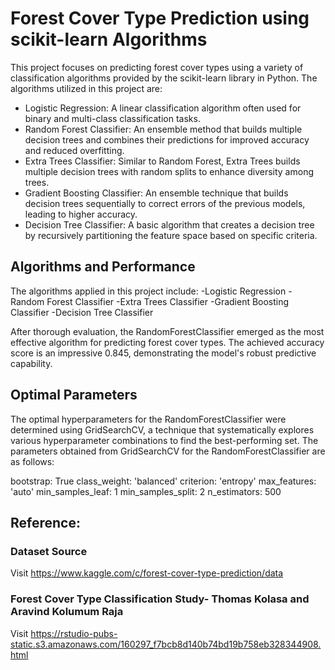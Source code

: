 # Forest Cover Type Prediction using scikit-learn Algorithms

This project focuses on predicting forest cover types using a variety of classification algorithms provided by the scikit-learn library in Python. The algorithms utilized in this project are:

- Logistic Regression: A linear classification algorithm often used for binary and multi-class classification tasks.
- Random Forest Classifier: An ensemble method that builds multiple decision trees and combines their predictions for improved accuracy and reduced overfitting.
- Extra Trees Classifier: Similar to Random Forest, Extra Trees builds multiple decision trees with random splits to enhance diversity among trees.
- Gradient Boosting Classifier: An ensemble technique that builds decision trees sequentially to correct errors of the previous models, leading to higher accuracy.
- Decision Tree Classifier: A basic algorithm that creates a decision tree by recursively partitioning the feature space based on specific criteria.

## Algorithms and Performance
The algorithms applied in this project include:
-Logistic Regression
-Random Forest Classifier
-Extra Trees Classifier
-Gradient Boosting Classifier
-Decision Tree Classifier

After thorough evaluation, the RandomForestClassifier emerged as the most effective algorithm for predicting forest cover types. The achieved accuracy score is an impressive 0.845, demonstrating the model's robust predictive capability.

## Optimal Parameters
The optimal hyperparameters for the RandomForestClassifier were determined using GridSearchCV, a technique that systematically explores various hyperparameter combinations to find the best-performing set. The parameters obtained from GridSearchCV for the RandomForestClassifier are as follows:

bootstrap: True
class_weight: 'balanced'
criterion: 'entropy'
max_features: 'auto'
min_samples_leaf: 1
min_samples_split: 2
n_estimators: 500

## Reference:
### Dataset Source
Visit https://www.kaggle.com/c/forest-cover-type-prediction/data
### Forest Cover Type Classification Study- Thomas Kolasa and Aravind Kolumum Raja
Visit https://rstudio-pubs-static.s3.amazonaws.com/160297_f7bcb8d140b74bd19b758eb328344908.html
